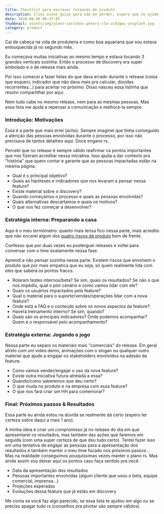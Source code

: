 ```yaml
---
title: Checklist para escrever releases de produto
description: Criei esses guias para não me perder, espero que te ajude também
date: 2020-08-09 06:37:05
thumbnail: assets/img/glenn-carstens-peters-rlw-uc03gwc-unsplash.jpg
category: product
---
```

Caí de cabeça na vida de produteira e como boa aquariana que sou estava enlouquecida já no segundo mês.

Eu começava muitas iniciativas ao mesmo tempo e estava tocando 3 grandes verticais sozinha. Então o processo de discovery era super embolado e o de release mais ainda.

Por isso comecei a fazer listas do que dava errado durante o release (coisa que esqueci, indicador que não dava mais pra calcular, dúvidas recorrentes...) para acertar no próximo. Disso nasceu essa listinha que resolvi compartilhar por aqui.

Nem tudo cabe no mesmo release, nem para as mesmas pessoas. Mas essa lista me ajuda a repensar a comunicação e melhorá-la sempre.

### Introdução: Motivações

Essa é a parte que mais errei (acho). Sempre imaginei que tinha conseguido a atenção das pessoas envolvidas durante o processo, por isso não precisava de tantos detalhes aqui. Doce engano rs.

Percebi que no release é sempre válido reafirmar os pontos importantes que nos fizeram acreditar nessa iniciativa. Isso ajuda a dar contexto pra "história" que quero contar e garante que as pessoas impactadas estão na mesma página.

* Qual é o principal objetivo?
* Quais as hipóteses e indicadores que nos levaram a pensar nessa feature?
* Existe material sobre o discovery?
* Quando começamos o processo e quais as pessoas envolvidas?
* Quais alternativas descartamos e quais os motivos?
* O que nos fez começar a desenvolver?

### Estratégia interna: Preparando a casa

Aqui é o meu termômetro: quanto mais tensa fico nessa parte, mais acredito que não encarei algum dos [quatro riscos de produto](https://svpg.com/four-big-risks/) bem de frente.

Confesso que por duas vezes eu posterguei releases e voltei para conversar com o time exatamente nessa fase.

Aprendi a não pensar sozinha nessa parte. Existem riscos que envolvem o produto que por mais empatica que eu seja, só quem realmente lida com eles que saberá os pontos fracos. 

* Rolaram testes internos/beta? Se sim, quais os resultados? Se não o que nos impediu, qual o pior cenário e como vamos lidar com ele?
* Quais os usuários impactados pela feature?
* Qual o material para o suporte/vendas/operações lidar com a nova feature?
* Onde está a FAQ e o conteúdo sobre os novos aspectos da feature?
* Haverá treinamento interno? Se sim, quando?
* Quais são os principais indicadores? Onde podemos acompanhar? Quem é o responsável pelo acompanhamento?

### Estratégia externa: Jogando o jogo

Nessa parte eu separo os materiais mais "comerciais" do release. Em geral atrelo com um video demo, animações com o slogan ou qualquer outro material que ajude a engajar os stakeholders envolvidos na adesão da feature.

* Como vamos vender/engajar o uso da nova feature?
* Existe outra iniciativa futura atrelada a essa?
* Quando/como saberemos que deu certo? 
* O que muda no produto e na empresa com essa feature?
* O que nos fará criar um HH para comemorar?

### Final: Próximos passos & Resultados

Essa parte eu ainda estou na dúvida se realmente dá certo (espero ter certeza sobre daqui a mais 1 ano). 

A minha ideia é criar um compromisso já no release do dia em que apresentarei os resultados, mas também das ações que faremos em seguida (com uma super certeza de que deu tudo certo). Tentei fazer isso em uma tentativa de engajar as pessoas para a apresentação dos resultados e também manter o meu time focado nos próximos passos... Mas na realidade conseguimos pouquíssimas vezes manter o plano rs. Mas ainda assim vou deixar aqui os pontos caso faça sentido pra você.

* Data da apresentação dos resultados
* Pessoas importantes envolvidas (algum cliente que usou o beta, equipe comercial, imprensa...)
* Projeções esperadas
* Evoluções dessa feature que já estão em discovery

Me conta se você faz algo parecido, se essa lista te ajudou em algo ou se preciso apagar tudo rs (conselhos pra pivotar são sempre válidos).
